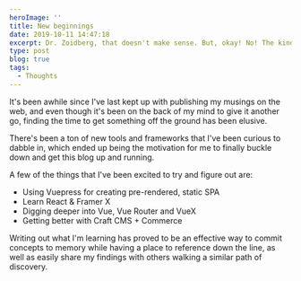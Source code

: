 ```yaml
---
heroImage: ''
title: New beginnings
date: 2019-10-11 14:47:18
excerpt: Dr. Zoidberg, that doesn't make sense. But, okay! No! The kind with looting and maybe starting a few fires! Well, then good news! It's a suppository. Hey, guess what you're accessories to. Hey, guess what you're accessories to.
type: post
blog: true
tags:
  - Thoughts
---
```


It's been awhile since I've last kept up with publishing my musings on the web, and even though it's been on the back of my mind to give it another go, finding the time to get something off the ground has been elusive.

There's been a ton of new tools and frameworks that I've been curious to dabble in, which ended up being the motivation for me to finally buckle down and get this blog up and running.

A few of the things that I've been excited to try and figure out are:

- Using Vuepress for creating pre-rendered, static SPA
- Learn React & Framer X
- Digging deeper into Vue, Vue Router and VueX
- Getting better with Craft CMS + Commerce

Writing out what I'm learning has proved to be an effective way to commit concepts to memory while having a place to reference down the line, as well as easily share my findings with others walking a similar path of discovery.

